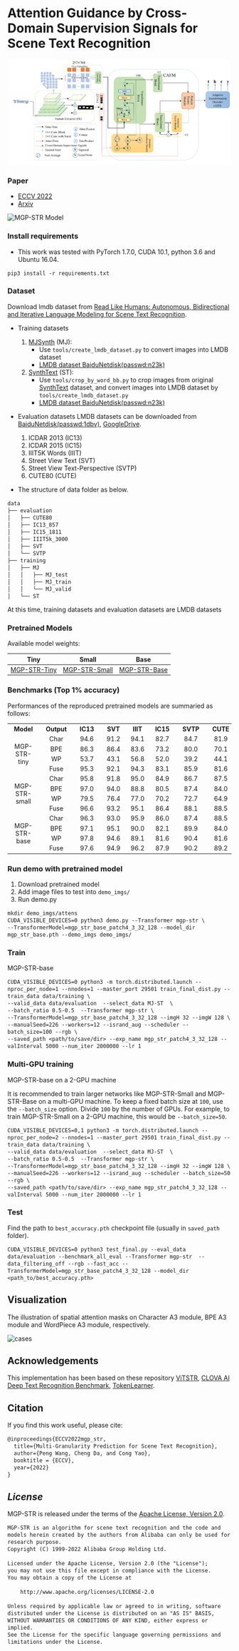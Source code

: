 # Attention Guidance by Cross-Domain Supervision Signals for Scene Text Recognition

![data_demo](/assets/images/networks.png)


### Paper
* [ECCV 2022](https://www.ecva.net/papers/eccv_2022/papers_ECCV/papers/136880336.pdf)
* [Arxiv](https://arxiv.org/abs/2209.03592)


![MGP-STR Model](figures/mgp_str_model.png)
<!-- <img src="./figures/mgp_str_model.png" width="1000" title="trade-off"> -->

### Install requirements
- This work was tested with PyTorch 1.7.0, CUDA 10.1, python 3.6 and Ubuntu 16.04. <br>

```
pip3 install -r requirements.txt
```

### Dataset

Download lmdb dataset from [Read Like Humans: Autonomous, Bidirectional and Iterative Language Modeling for Scene Text Recognition](https://github.com/FangShancheng/ABINet).

- Training datasets

    1. [MJSynth](http://www.robots.ox.ac.uk/~vgg/data/text/) (MJ): 
        - Use `tools/create_lmdb_dataset.py` to convert images into LMDB dataset
        - [LMDB dataset BaiduNetdisk(passwd:n23k)](https://pan.baidu.com/s/1mgnTiyoR8f6Cm655rFI4HQ)
    2. [SynthText](http://www.robots.ox.ac.uk/~vgg/data/scenetext/) (ST):
        - Use `tools/crop_by_word_bb.py` to crop images from original [SynthText](http://www.robots.ox.ac.uk/~vgg/data/scenetext/) dataset, and convert images into LMDB dataset by `tools/create_lmdb_dataset.py`
        - [LMDB dataset BaiduNetdisk(passwd:n23k)](https://pan.baidu.com/s/1mgnTiyoR8f6Cm655rFI4HQ)

- Evaluation datasets
  LMDB datasets can be downloaded from [BaiduNetdisk(passwd:1dbv)](https://pan.baidu.com/s/1RUg3Akwp7n8kZYJ55rU5LQ), [GoogleDrive](https://drive.google.com/file/d/1dTI0ipu14Q1uuK4s4z32DqbqF3dJPdkk/view?usp=sharing).<br>
    1. ICDAR 2013 (IC13)
    2. ICDAR 2015 (IC15)
    3. IIIT5K Words (IIIT)
    4. Street View Text (SVT)
    5. Street View Text-Perspective (SVTP)
    6. CUTE80 (CUTE)

- The structure of data folder as below.
```
data
├── evaluation
│   ├── CUTE80
│   ├── IC13_857
│   ├── IC15_1811
│   ├── IIIT5k_3000
│   ├── SVT
│   └── SVTP
├── training
│   ├── MJ
│   │   ├── MJ_test
│   │   ├── MJ_train
│   │   └── MJ_valid
│   └── ST
```
At this time, training datasets and evaluation datasets are LMDB datasets <br>


### Pretrained Models 

Available model weights:

| Tiny | Small  | Base |
| :---: | :---: | :---: |
|[MGP-STR-Tiny](https://github.com/AlibabaResearch/AdvancedLiterateMachinery/releases/download/V1.0.1-ECCV2022-model/mgp_str_tiny_patch4_32_128.pth)|[MGP-STR-Small](https://github.com/AlibabaResearch/AdvancedLiterateMachinery/releases/download/V1.0.1-ECCV2022-model/mgp_str_small_patch4_32_128.pth)|[MGP-STR-Base](https://github.com/AlibabaResearch/AdvancedLiterateMachinery/releases/download/V1.0.1-ECCV2022-model/mgp_str_base_patch4_32_128.pth)|


### Benchmarks (Top 1% accuracy)

Performances of the reproduced pretrained models are summaried as follows:

<table><tbody>
    <tr>
        <th>&nbsp;&nbsp;Model&nbsp;&nbsp;</th>
        <th>&nbsp;&nbsp;Output&nbsp;&nbsp;</th>
        <th>&nbsp;&nbsp;IC13&nbsp;&nbsp;</th>
        <th>&nbsp;&nbsp;SVT&nbsp;&nbsp;</th>
        <th>&nbsp;&nbsp;IIIT&nbsp;&nbsp;</th>
        <th>&nbsp;&nbsp;IC15&nbsp;&nbsp;</th>
        <th>&nbsp;&nbsp;SVTP&nbsp;&nbsp;</th>
        <th>&nbsp;&nbsp;CUTE&nbsp;&nbsp;</th>
        <th>&nbsp;&nbsp;AVG&nbsp;&nbsp;</th>
    </tr>
    <tr>
        <td rowspan="4" align="center">MGP-STR-tiny</td>
        <td align="center">Char</td>
        <td align="center">94.6</td>
        <td align="center">91.2</td>
        <td align="center">94.1</td>
        <td align="center">82.7</td>
        <td align="center">84.7</td>
        <td align="center">81.9</td>
        <td align="center">89.7</td>
    </tr>
    <tr>
        <td align="center">BPE</td>
        <td align="center">86.3</td>
        <td align="center">86.4</td>
        <td align="center">83.6</td>
        <td align="center">73.2</td>
        <td align="center">80.0</td>
        <td align="center">70.1</td>
        <td align="center">80.7</td>
    </tr>
    <tr>
        <td align="center">WP</td>
        <td align="center">53.7</td>
        <td align="center">43.1</td>
        <td align="center">56.8</td>
        <td align="center">52.0</td>
        <td align="center">39.2</td>
        <td align="center">44.1</td>
        <td align="center">51.9</td>
    </tr>
    <tr>
        <td align="center">Fuse</td>
        <td align="center">95.3</td>
        <td align="center">92.1</td>
        <td align="center">94.3</td>
        <td align="center">83.1</td>
        <td align="center">85.9</td>
        <td align="center">81.6</td>
        <td align="center">90.2</td>
    </tr>
    <tr>
        <td rowspan="4" align="center">MGP-STR-small</td>
        <td align="center">Char</td>
        <td align="center">95.8</td>
        <td align="center">91.8</td>
        <td align="center">95.0</td>
        <td align="center">84.9</td>
        <td align="center">86.7</td>
        <td align="center">87.5</td>
        <td align="center">91.2</td>
    </tr>
    <tr>
        <td align="center">BPE</td>
        <td align="center">97.0</td>
        <td align="center">94.0</td>
        <td align="center">88.8</td>
        <td align="center">80.5</td>
        <td align="center">87.4</td>
        <td align="center">84.0</td>
        <td align="center">87.8</td>
    </tr>
    <tr>
        <td align="center">WP</td>
        <td align="center">79.5</td>
        <td align="center">76.4</td>
        <td align="center">77.0</td>
        <td align="center">70.2</td>
        <td align="center">72.7</td>
        <td align="center">64.9</td>
        <td align="center">74.7</td>
    </tr>
    <tr>
        <td align="center">Fuse</td>
        <td align="center">96.6</td>
        <td align="center">93.2</td>
        <td align="center">95.1</td>
        <td align="center">86.4</td>
        <td align="center">88.1</td>
        <td align="center">88.5</td>
        <td align="center">92.0</td>
    </tr>
        <tr>
        <td rowspan="4" align="center">MGP-STR-base</td>
        <td align="center">Char</td>
        <td align="center">96.3</td>
        <td align="center">93.0</td>
        <td align="center">95.9</td>
        <td align="center">86.0</td>
        <td align="center">87.4</td>
        <td align="center">88.5</td>
        <td align="center">92.2</td>
    </tr>
    <tr>
        <td align="center">BPE</td>
        <td align="center">97.1</td>
        <td align="center">95.1</td>
        <td align="center">90.0</td>
        <td align="center">82.1</td>
        <td align="center">89.9</td>
        <td align="center">84.0</td>
        <td align="center">89.1</td>
    </tr>
    <tr>
        <td align="center">WP</td>
        <td align="center">97.8</td>
        <td align="center">94.6</td>
        <td align="center">89.1</td>
        <td align="center">81.6</td>
        <td align="center">90.4</td>
        <td align="center">81.6</td>
        <td align="center">88.6</td>
    </tr>
    <tr>
        <td align="center">Fuse</td>
        <td align="center">97.6</td>
        <td align="center">94.9</td>
        <td align="center">96.2</td>
        <td align="center">87.9</td>
        <td align="center">90.2</td>
        <td align="center">89.2</td>
        <td align="center">93.4</td>
    </tr>
</table>



### Run demo with pretrained model
1. Download pretrained model 
2. Add image files to test into `demo_imgs/`
3. Run demo.py
```
mkdir demo_imgs/attens
CUDA_VISIBLE_DEVICES=0 python3 demo.py --Transformer mgp-str \
--TransformerModel=mgp_str_base_patch4_3_32_128 --model_dir mgp_str_base.pth --demo_imgs demo_imgs/
```


### Train

MGP-STR-base

```
CUDA_VISIBLE_DEVICES=0 python3 -m torch.distributed.launch --nproc_per_node=1 --nnodes=1 --master_port 29501 train_final_dist.py --train_data data/training \
--valid_data data/evaluation  --select_data MJ-ST  \
--batch_ratio 0.5-0.5  --Transformer mgp-str \
--TransformerModel=mgp_str_base_patch4_3_32_128 --imgH 32 --imgW 128 \
--manualSeed=226 --workers=12 --isrand_aug --scheduler --batch_size=100 --rgb \
--saved_path <path/to/save/dir> --exp_name mgp_str_patch4_3_32_128 --valInterval 5000 --num_iter 2000000 --lr 1
```

### Multi-GPU training

MGP-STR-base on a 2-GPU machine

It is recommended to train larger networks like MGP-STR-Small and MGP-STR-Base on a multi-GPU machine. To keep a fixed batch size at `100`, use the `--batch_size` option. Divide `100` by the number of GPUs. For example, to train MGP-STR-Small on a 2-GPU machine, this would be `--batch_size=50`.

```
CUDA_VISIBLE_DEVICES=0,1 python3 -m torch.distributed.launch --nproc_per_node=2 --nnodes=1 --master_port 29501 train_final_dist.py --train_data data/training \
--valid_data data/evaluation  --select_data MJ-ST  \
--batch_ratio 0.5-0.5  --Transformer mgp-str \
--TransformerModel=mgp_str_base_patch4_3_32_128 --imgH 32 --imgW 128 \
--manualSeed=226 --workers=12 --isrand_aug --scheduler --batch_size=50 --rgb \
--saved_path <path/to/save/dir> --exp_name mgp_str_patch4_3_32_128 --valInterval 5000 --num_iter 2000000 --lr 1
```


### Test

Find the path to `best_accuracy.pth` checkpoint file (usually in `saved_path` folder).

```
CUDA_VISIBLE_DEVICES=0 python3 test_final.py --eval_data data/evaluation --benchmark_all_eval --Transformer mgp-str  --data_filtering_off --rgb --fast_acc --TransformerModel=mgp_str_base_patch4_3_32_128 --model_dir <path_to/best_accuracy.pth>
```

## Visualization
The illustration of spatial attention masks on Character A3 module, BPE A3 module and WordPiece A3 module, respectively.

![cases](./figures/attens.png)


## Acknowledgements
This implementation has been based on these repository [ViTSTR](https://github.com/roatienza/deep-text-recognition-benchmark), [CLOVA AI Deep Text Recognition Benchmark](https://github.com/clovaai/deep-text-recognition-benchmark), [TokenLearner](https://github.com/google-research/scenic/tree/main/scenic/projects/token_learner).


## Citation
If you find this work useful, please cite:

```
@inproceedings{ECCV2022mgp_str,
  title={Multi-Granularity Prediction for Scene Text Recognition},
  author={Peng Wang, Cheng Da, and Cong Yao},
  booktitle = {ECCV},
  year={2022}
}
```

## *License*

MGP-STR is released under the terms of the [Apache License, Version 2.0](LICENSE).

```
MGP-STR is an algorithm for scene text recognition and the code and models herein created by the authors from Alibaba can only be used for research purpose.
Copyright (C) 1999-2022 Alibaba Group Holding Ltd. 

Licensed under the Apache License, Version 2.0 (the "License");
you may not use this file except in compliance with the License.
You may obtain a copy of the License at

    http://www.apache.org/licenses/LICENSE-2.0

Unless required by applicable law or agreed to in writing, software
distributed under the License is distributed on an "AS IS" BASIS,
WITHOUT WARRANTIES OR CONDITIONS OF ANY KIND, either express or implied.
See the License for the specific language governing permissions and
limitations under the License.
```
